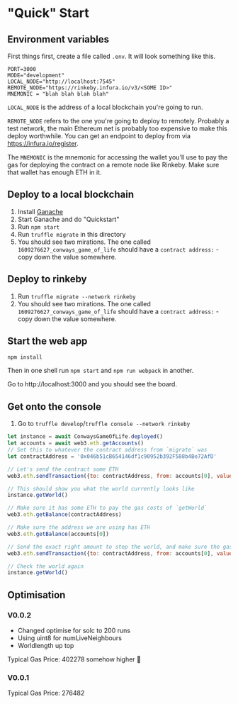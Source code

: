 # "Quick" Start

## Environment variables

First things first, create a file called `.env`. It will look something like this.

```
PORT=3000
MODE="development"
LOCAL_NODE="http://localhost:7545"
REMOTE_NODE="https://rinkeby.infura.io/v3/<SOME ID>"
MNEMONIC = "blah blah blah blah"
```

`LOCAL_NODE` is the address of a local blockchain you're going to run.

`REMOTE_NODE` refers to the one you're going to deploy to remotely. Probably a test network, the main Ethereum net is probably too expensive to make this deploy worthwhile. You can get an endpoint to deploy from via https://infura.io/register.

The `MNEMONIC` is the mnemonic for accessing the wallet you'll use to pay the gas for deploying the contract on a remote node like Rinkeby. Make sure that wallet has enough ETH in it.

## Deploy to a local blockchain

1. Install [Ganache](https://www.trufflesuite.com/ganache)
2. Start Ganache and do "Quickstart"
3. Run `npm start`
4. Run `truffle migrate` in this directory
5. You should see two mirations. The one called `1609276627_conways_game_of_life` should have a `contract address:` - copy down the value somewhere.

## Deploy to rinkeby

1. Run `truffle migrate --network rinkeby`
2. You should see two mirations. The one called `1609276627_conways_game_of_life` should have a `contract address:` - copy down the value somewhere.

## Start the web app

```
npm install
```

Then in one shell run `npm start` and `npm run webpack` in another.

Go to http://localhost:3000 and you should see the board.

## Get onto the console

1. Go to `truffle develop`/`truffle console --network rinkeby`

```js
let instance = await ConwaysGameOfLife.deployed()
let accounts = await web3.eth.getAccounts()
// Set this to whatever the contract address from `migrate` was
let contractAddress = '0x046b51cB654146df1c90952b392F588b4Be72AfD'

// Let's send the contract some ETH
web3.eth.sendTransaction({to: contractAddress, from: accounts[0], value: 1000000000000000, gas: 3000000})

// This should show you what the world currently looks like
instance.getWorld()

// Make sure it has some ETH to pay the gas costs of `getWorld`
web3.eth.getBalance(contractAddress)

// Make sure the address we are using has ETH
web3.eth.getBalance(accounts[0])

// Send the exact right amount to step the world, and make sure the gas price is high enough
web3.eth.sendTransaction({to: contractAddress, from: accounts[0], value: 10000000000000, gas: 3000000})

// Check the world again
instance.getWorld()
```


## Optimisation

### V0.0.2

* Changed optimise for solc to 200 runs
* Using uint8 for numLiveNeighbours
* Worldlength up top

Typical Gas Price: 402278 somehow higher 🤔

### V0.0.1

Typical Gas Price: 276482